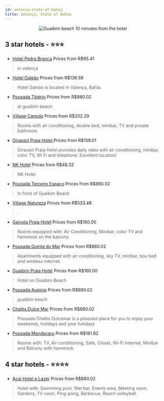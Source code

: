 ```yaml
---
id: valenca-state-of-bahia
title: Valença, State of Bahia
---
```


<center><img src="https://static.hotelurbano.com/reservas/prod0/6/6182/562671762c9bb_hotel-pedra-branca.jpg" alt="Guaibim beach 10 minutes from the hotel" /></center>


##  3 star hotels - ⭐️⭐️⭐️

-    [Hotel Pedra Branca](https://us.hurb.com/hotels/valenca/hotel-pedra-branca-6182?cmp=18055) Prices from R$95.41
   > in valença
-    [Hotel Galeão](https://us.hurb.com/hotels/valenca/hotel-galeao-17606?cmp=18055) Prices from R$136.58
   > Hotel Galeão is located in Valença, Bahia.
-    [Pousada Tibério](https://us.hurb.com/hotels/valenca/pousadatiberio-5963?cmp=18055) Prices from R$880.02
   > at guaibim beach
-    [Village Canedo](https://us.hurb.com/hotels/valenca/village-canedo-5985?cmp=18055) Prices from R$202.29
   > Rooms with air conditioning, double bed, minibar, TV and private bathroom.
-    [Girassol Praia Hotel ](https://us.hurb.com/hotels/valenca/girassol-praia-hotel-4169?cmp=18055) Prices from R$159.01
   > Girassol Praia Hotel provides daily rates with air conditioning, minibar, color TV, Wi Fi and telephone. Excellent location!
-    [NK Hotel](https://us.hurb.com/hotels/valenca/nk-hotel-9314?cmp=18055) Prices from R$48.32
   > NK Hotel
-    [Pousada Terceiro Espaço](https://us.hurb.com/hotels/valenca/pousada-terceiro-espaco-6195?cmp=18055) Prices from R$880.02
   > In front of Guaibim Beach
-    [Village Natureza](https://us.hurb.com/hotels/valenca/village-natureza-7989?cmp=18055) Prices from R$533.48
   > .
-    [Gaivota Praia Hotel](https://us.hurb.com/hotels/valenca/gaivota-praia-hotel-6049?cmp=18055) Prices from R$160.00
   > Rooms equipped with: Air Conditioning, Minibar, color TV and hammock on the balcony.
-    [Pousada Quinta do Mar](https://us.hurb.com/hotels/valenca/pousada-quinta-do-mar-5974?cmp=18055) Prices from R$880.02
   > Apartments equipped with air conditioning, sky TV, minibar, box bed and wireless internet.
-    [Guaibim Praia Hotel](https://us.hurb.com/hotels/valenca/guaibim-praia-hotel-3650?cmp=18055) Prices from R$160.00
   > Hotel on Guaibim Beach
-    [Pousada Aupinia](https://us.hurb.com/hotels/valenca/pousada-aupinia-5965?cmp=18055) Prices from R$880.02
   > guaibim beach
-    [Chalés Dulce Mar](https://us.hurb.com/hotels/valenca/chalesdulcemar-6126?cmp=18055) Prices from R$880.02
   > Pousada Chalés Dulcemar is a pleasant place for you to enjoy your weekends, holidays and your holidays
-    [Pousada Mandacaru](https://us.hurb.com/hotels/valenca/pousada-mandacaru-5987?cmp=18055) Prices from R$161.82
   > Rooms with: TV, Air conditioning, Safe, Closet, Wi-Fi Internet, Minibar and Balcony with hammock.

##  4 star hotels - ⭐️⭐️⭐️⭐️

-    [Açai Hotel e Lazer](https://us.hurb.com/hotels/valenca/acai-hotel-e-lazer-6054?cmp=18055) Prices from R$880.02
   > Hotel with: Swimming pool, Wet bar, Events area, Meeting room, Gardens, TV room, Ping-pong, Barbecue, Beach volleyball.

